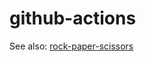 # github-actions

See also: [rock-paper-scissors](https://github.com/tdiprima/rock-paper-scissors/)
